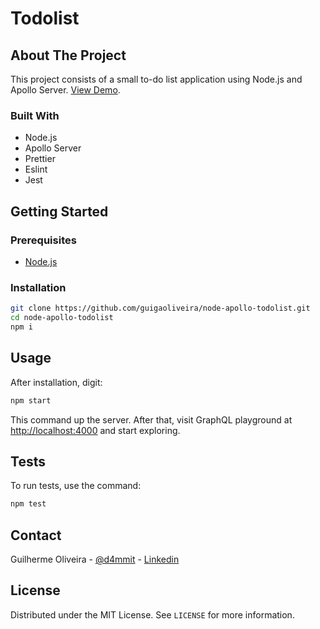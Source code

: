 # Todolist
## About The Project
This project consists of a small to-do list application using Node.js and Apollo Server. [View Demo](https://codesandbox.io/s/github/guigaoliveira/node-apollo-todolist).
### Built With
* Node.js
* Apollo Server
* Prettier
* Eslint
* Jest

## Getting Started

### Prerequisites
* [Node.js](https://nodejs.org/en/) 

### Installation  

```sh
git clone https://github.com/guigaoliveira/node-apollo-todolist.git
cd node-apollo-todolist
npm i
```
## Usage

After installation, digit: 
```sh
npm start
```
This command up the server. After that, visit GraphQL playground at [http://localhost:4000](http://localhost:4000) and start exploring.

## Tests

To run tests, use the command:
```sh
npm test
``` 

## Contact 
Guilherme Oliveira - [@d4mmit](https://twitter.com/) - [Linkedin](https://www.linkedin.com/in/guilherme-oliveira1/)

## License 

Distributed under the MIT License. See `LICENSE` for more information.
